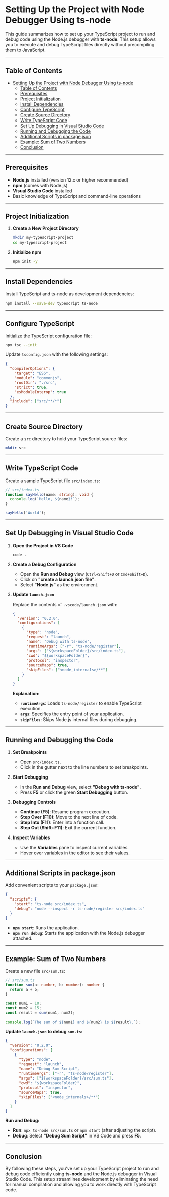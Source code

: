 # Setting Up the Project with Node Debugger Using ts-node

This guide summarizes how to set up your TypeScript project to run and debug code using the Node.js debugger with **ts-node**. This setup allows you to execute and debug TypeScript files directly without precompiling them to JavaScript.

---

## Table of Contents

- [Setting Up the Project with Node Debugger Using ts-node](#setting-up-the-project-with-node-debugger-using-ts-node)
  - [Table of Contents](#table-of-contents)
  - [Prerequisites](#prerequisites)
  - [Project Initialization](#project-initialization)
  - [Install Dependencies](#install-dependencies)
  - [Configure TypeScript](#configure-typescript)
  - [Create Source Directory](#create-source-directory)
  - [Write TypeScript Code](#write-typescript-code)
  - [Set Up Debugging in Visual Studio Code](#set-up-debugging-in-visual-studio-code)
  - [Running and Debugging the Code](#running-and-debugging-the-code)
  - [Additional Scripts in package.json](#additional-scripts-in-packagejson)
  - [Example: Sum of Two Numbers](#example-sum-of-two-numbers)
  - [Conclusion](#conclusion)

---

## Prerequisites

- **Node.js** installed (version 12.x or higher recommended)
- **npm** (comes with Node.js)
- **Visual Studio Code** installed
- Basic knowledge of TypeScript and command-line operations

---

## Project Initialization

1. **Create a New Project Directory**

   ```bash
   mkdir my-typescript-project
   cd my-typescript-project
   ```

2. **Initialize npm**

   ```bash
   npm init -y
   ```

---

## Install Dependencies

Install TypeScript and ts-node as development dependencies:

```bash
npm install --save-dev typescript ts-node
```

---

## Configure TypeScript

Initialize the TypeScript configuration file:

```bash
npx tsc --init
```

Update `tsconfig.json` with the following settings:

```json
{
  "compilerOptions": {
    "target": "ES6",
    "module": "commonjs",
    "rootDir": "./src",
    "strict": true,
    "esModuleInterop": true
  },
  "include": ["src/**/*"]
}
```

---

## Create Source Directory

Create a `src` directory to hold your TypeScript source files:

```bash
mkdir src
```

---

## Write TypeScript Code

Create a sample TypeScript file `src/index.ts`:

```typescript
// src/index.ts
function sayHello(name: string): void {
  console.log(`Hello, ${name}!`);
}

sayHello('World');
```

---

## Set Up Debugging in Visual Studio Code

1. **Open the Project in VS Code**

   ```bash
   code .
   ```

2. **Create a Debug Configuration**

   - Open the **Run and Debug** view (`Ctrl+Shift+D` or `Cmd+Shift+D`).
   - Click on **"create a launch.json file"**.
   - Select **"Node.js"** as the environment.

3. **Update `launch.json`**

   Replace the contents of `.vscode/launch.json` with:

   ```json
   {
     "version": "0.2.0",
     "configurations": [
       {
         "type": "node",
         "request": "launch",
         "name": "Debug with ts-node",
         "runtimeArgs": ["-r", "ts-node/register"],
         "args": ["${workspaceFolder}/src/index.ts"],
         "cwd": "${workspaceFolder}",
         "protocol": "inspector",
         "sourceMaps": true,
         "skipFiles": ["<node_internals>/**"]
       }
     ]
   }
   ```

   **Explanation:**

   - **`runtimeArgs`**: Loads `ts-node/register` to enable TypeScript execution.
   - **`args`**: Specifies the entry point of your application.
   - **`skipFiles`**: Skips Node.js internal files during debugging.

---

## Running and Debugging the Code

1. **Set Breakpoints**

   - Open `src/index.ts`.
   - Click in the gutter next to the line numbers to set breakpoints.

2. **Start Debugging**

   - In the **Run and Debug** view, select **"Debug with ts-node"**.
   - Press **F5** or click the green **Start Debugging** button.

3. **Debugging Controls**

   - **Continue (F5)**: Resume program execution.
   - **Step Over (F10)**: Move to the next line of code.
   - **Step Into (F11)**: Enter into a function call.
   - **Step Out (Shift+F11)**: Exit the current function.

4. **Inspect Variables**

   - Use the **Variables** pane to inspect current variables.
   - Hover over variables in the editor to see their values.

---

## Additional Scripts in package.json

Add convenient scripts to your `package.json`:

```json
{
  "scripts": {
    "start": "ts-node src/index.ts",
    "debug": "node --inspect -r ts-node/register src/index.ts"
  }
}
```

- **`npm start`**: Runs the application.
- **`npm run debug`**: Starts the application with the Node.js debugger attached.

---

## Example: Sum of Two Numbers

Create a new file `src/sum.ts`:

```typescript
// src/sum.ts
function sum(a: number, b: number): number {
  return a + b;
}

const num1 = 10;
const num2 = 15;
const result = sum(num1, num2);

console.log(`The sum of ${num1} and ${num2} is ${result}.`);
```

**Update `launch.json` to debug `sum.ts`:**

```json
{
  "version": "0.2.0",
  "configurations": [
    {
      "type": "node",
      "request": "launch",
      "name": "Debug Sum Script",
      "runtimeArgs": ["-r", "ts-node/register"],
      "args": ["${workspaceFolder}/src/sum.ts"],
      "cwd": "${workspaceFolder}",
      "protocol": "inspector",
      "sourceMaps": true,
      "skipFiles": ["<node_internals>/**"]
    }
  ]
}
```

**Run and Debug:**

- **Run**: `npx ts-node src/sum.ts` or `npm start` (after adjusting the script).
- **Debug**: Select **"Debug Sum Script"** in VS Code and press **F5**.

---

## Conclusion

By following these steps, you've set up your TypeScript project to run and debug code efficiently using **ts-node** and the Node.js debugger in Visual Studio Code. This setup streamlines development by eliminating the need for manual compilation and allowing you to work directly with TypeScript code.


